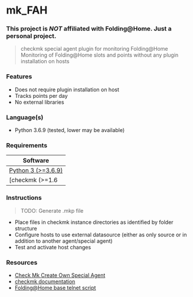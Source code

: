 # mk_FAH
### This project is _NOT_ affiliated with Folding@Home. Just a personal project.
> checkmk special agent plugin for monitoring Folding@Home
> Monitoring of Folding@Home slots and points without any plugin installation on hosts

### Features

- Does not require plugin installation on host
- Tracks points per day
- No external libraries

### Language(s)

- Python 3.6.9 (tested, lower may be available)

### Requirements

| Software
| ------------------------------------------------------------------------------------------------------
| [Python 3 (>=3.6.9)](https://www.python.org/downloads/)
| [checkmk (>=1.6 | <=2.0(untested))](https://checkmk.com/)


### Instructions
> TODO: Generate .mkp file

- Place files in checkmk instance directories as identified by folder structure
- Configure hosts to use external datasource (either as only source or in addition to another agent/special agent)
- Test and activate host changes

### Resources

- [Check Mk Create Own Special Agent](https://digaround.cloud/check-mk-create-own-special-agent/)
- [checkmk documentation](https://docs.checkmk.com/latest/en/)
- [Folding@Home base telnet script](https://forums.anandtech.com/threads/folding-home-fahclient-config-control-manual-page.2574018/#post-40108202)
